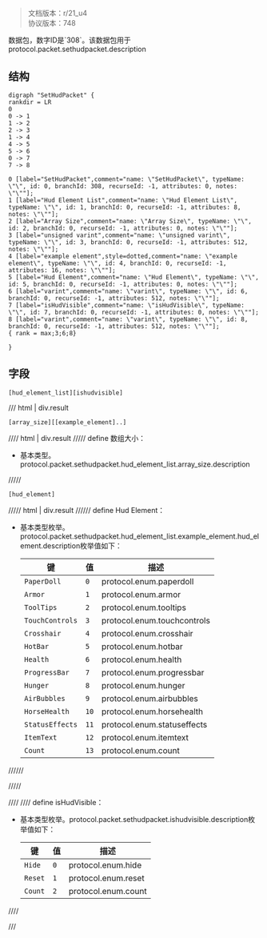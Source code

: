 # <!-- md:samp SetHudPacket -->

> 文档版本：r/21_u4<br/>协议版本：748

<!-- md:samp SetHudPacket -->数据包，数字ID是`308`。该数据包用于protocol.packet.sethudpacket.description

## 结构

```viz
digraph "SetHudPacket" {
rankdir = LR
0
0 -> 1
1 -> 2
2 -> 3
1 -> 4
4 -> 5
5 -> 6
0 -> 7
7 -> 8

0 [label="SetHudPacket",comment="name: \"SetHudPacket\", typeName: \"\", id: 0, branchId: 308, recurseId: -1, attributes: 0, notes: \"\""];
1 [label="Hud Element List",comment="name: \"Hud Element List\", typeName: \"\", id: 1, branchId: 0, recurseId: -1, attributes: 8, notes: \"\""];
2 [label="Array Size",comment="name: \"Array Size\", typeName: \"\", id: 2, branchId: 0, recurseId: -1, attributes: 0, notes: \"\""];
3 [label="unsigned varint",comment="name: \"unsigned varint\", typeName: \"\", id: 3, branchId: 0, recurseId: -1, attributes: 512, notes: \"\""];
4 [label="example element",style=dotted,comment="name: \"example element\", typeName: \"\", id: 4, branchId: 0, recurseId: -1, attributes: 16, notes: \"\""];
5 [label="Hud Element",comment="name: \"Hud Element\", typeName: \"\", id: 5, branchId: 0, recurseId: -1, attributes: 0, notes: \"\""];
6 [label="varint",comment="name: \"varint\", typeName: \"\", id: 6, branchId: 0, recurseId: -1, attributes: 512, notes: \"\""];
7 [label="isHudVisible",comment="name: \"isHudVisible\", typeName: \"\", id: 7, branchId: 0, recurseId: -1, attributes: 0, notes: \"\""];
8 [label="varint",comment="name: \"varint\", typeName: \"\", id: 8, branchId: 0, recurseId: -1, attributes: 512, notes: \"\""];
{ rank = max;3;6;8}

}

```

## 字段

```title='SetHudPacket'
[hud_element_list][ishudvisible]
```

/// html | div.result
```title='Hud Element List'
[array_size][[example_element]..]
```

//// html | div.result
///// define
数组大小：<!-- md:samp unsigned varint -->

- 基本类型。protocol.packet.sethudpacket.hud_element_list.array_size.description


/////
```title='示例元素'
[hud_element]
```

///// html | div.result
////// define
Hud Element：<!-- md:samp varint -->

- 基本类型枚举。protocol.packet.sethudpacket.hud_element_list.example_element.hud_element.description枚举值如下：

  |键|值|描述|
  |---|---|---|
  |`PaperDoll`|`0`|protocol.enum.paperdoll|
  |`Armor`|`1`|protocol.enum.armor|
  |`ToolTips`|`2`|protocol.enum.tooltips|
  |`TouchControls`|`3`|protocol.enum.touchcontrols|
  |`Crosshair`|`4`|protocol.enum.crosshair|
  |`HotBar`|`5`|protocol.enum.hotbar|
  |`Health`|`6`|protocol.enum.health|
  |`ProgressBar`|`7`|protocol.enum.progressbar|
  |`Hunger`|`8`|protocol.enum.hunger|
  |`AirBubbles`|`9`|protocol.enum.airbubbles|
  |`HorseHealth`|`10`|protocol.enum.horsehealth|
  |`StatusEffects`|`11`|protocol.enum.statuseffects|
  |`ItemText`|`12`|protocol.enum.itemtext|
  |`Count`|`13`|protocol.enum.count|



//////

/////

////
//// define
isHudVisible：<!-- md:samp varint -->

- 基本类型枚举。protocol.packet.sethudpacket.ishudvisible.description枚举值如下：

  |键|值|描述|
  |---|---|---|
  |`Hide`|`0`|protocol.enum.hide|
  |`Reset`|`1`|protocol.enum.reset|
  |`Count`|`2`|protocol.enum.count|



////

///

